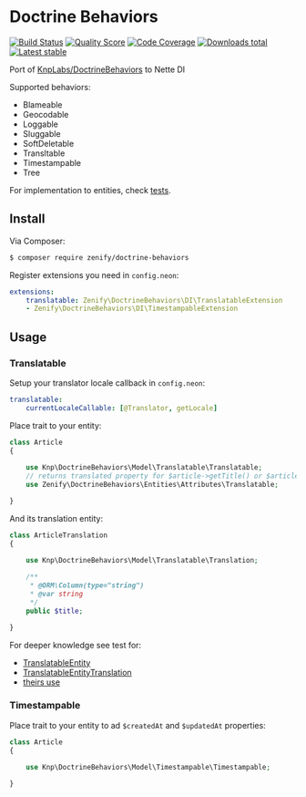 # Doctrine Behaviors

[![Build Status](https://img.shields.io/travis/Zenify/DoctrineBehaviors.svg?style=flat-square)](https://travis-ci.org/Zenify/DoctrineBehaviors)
[![Quality Score](https://img.shields.io/scrutinizer/g/Zenify/DoctrineBehaviors.svg?style=flat-square)](https://scrutinizer-ci.com/g/Zenify/DoctrineBehaviors)
[![Code Coverage](https://img.shields.io/scrutinizer/coverage/g/Zenify/DoctrineBehaviors.svg?style=flat-square)](https://scrutinizer-ci.com/g/Zenify/DoctrineBehaviors)
[![Downloads total](https://img.shields.io/packagist/dt/zenify/doctrine-behaviors.svg?style=flat-square)](https://packagist.org/packages/zenify/doctrine-behaviors)
[![Latest stable](https://img.shields.io/packagist/v/zenify/doctrine-behaviors.svg?style=flat-square)](https://packagist.org/packages/zenify/doctrine-behaviors)


Port of [KnpLabs/DoctrineBehaviors](https://github.com/KnpLabs/DoctrineBehaviors) to Nette DI

Supported behaviors:

- Blameable
- Geocodable
- Loggable
- Sluggable
- SoftDeletable
- Transltable
- Timestampable
- Tree

For implementation to entities, check [tests](https://github.com/KnpLabs/DoctrineBehaviors/tree/master/tests/fixtures/BehaviorFixtures/ORM).


## Install

Via Composer:

```sh
$ composer require zenify/doctrine-behaviors
```

Register extensions you need in `config.neon`:

```yaml
extensions:
	translatable: Zenify\DoctrineBehaviors\DI\TranslatableExtension
	- Zenify\DoctrineBehaviors\DI\TimestampableExtension
```


## Usage

### Translatable

Setup your translator locale callback in `config.neon`:

```yaml
translatable:
	currentLocaleCallable: [@Translator, getLocale]
```

Place trait to your entity:

```php
class Article
{
	
	use Knp\DoctrineBehaviors\Model\Translatable\Translatable;
	// returns translated property for $article->getTitle() or $article->title
	use Zenify\DoctrineBehaviors\Entities\Attributes\Translatable;

}
```

And its translation entity:

```php
class ArticleTranslation
{
	
	use Knp\DoctrineBehaviors\Model\Translatable\Translation;

	/**
	 * @ORM\Column(type="string")
	 * @var string
	 */
	public $title;

}
```

For deeper knowledge see test for:

- [TranslatableEntity](https://github.com/KnpLabs/DoctrineBehaviors/blob/master/tests/fixtures/BehaviorFixtures/ORM/TranslatableEntity.php)
- [TranslatableEntityTranslation](https://github.com/KnpLabs/DoctrineBehaviors/blob/master/tests/fixtures/BehaviorFixtures/ORM/TranslatableEntityTranslation.php)
- [theirs use](https://github.com/KnpLabs/DoctrineBehaviors/blob/master/tests/Knp/DoctrineBehaviors/ORM/TranslatableTest.php)


### Timestampable

Place trait to your entity to ad `$createdAt` and `$updatedAt` properties:

```php
class Article
{
	
	use Knp\DoctrineBehaviors\Model\Timestampable\Timestampable;

}
```
